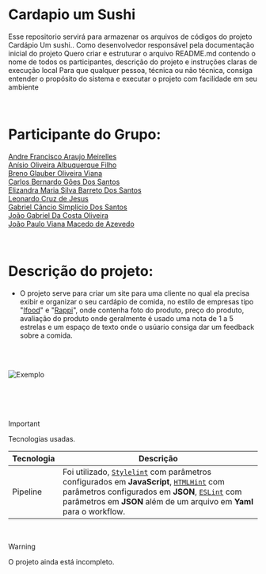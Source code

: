 # Cardapio um Sushi
Esse repositorio servirá para armazenar os arquivos de códigos do projeto Cardápio Um sushi..
Como desenvolvedor responsável pela documentação inicial do projeto
Quero criar e estruturar o arquivo README.md contendo o nome de todos os participantes, descrição do projeto e instruções claras de execução local
Para que qualquer pessoa, técnica ou não técnica, consiga entender o propósito do sistema e executar o projeto com facilidade em seu ambiente

<br>

# Participante do Grupo:

[Andre Francisco Araujo Meirelles](https://github.com/AndreMeirelles1)\
[Anísio Oliveira Albuquerque Filho](https://github.com/Lugarty)\
[Breno Glauber Oliveira Viana](https://github.com/Breno-Viana)\
[Carlos Bernardo Gôes Dos Santos](https://github.com/BernaGS)\
[Elizandra Maria Silva Barreto Dos Santos](https://github.com/Elizandrxm)\
[Leonardo Cruz de Jesus](https://github.com/LeonardoC-Jesus/)\
[Gabriel Câncio Simplício Dos Santos](https://github.com/G-cancio)\
[João Gabriel Da Costa Oliveira](https://github.com/joaog31)\
[João Paulo Viana Macedo de Azevedo](https://github.com/joaopauloazeved)

<br>

# Descrição do projeto:

- O projeto serve para criar um site para uma cliente no qual ela precisa exibir e organizar o seu cardápio de comida, no estilo de empresas tipo "[Ifood](https://www.ifood.com.br/restaurantes?srsltid=AfmBOooOsb9LOQKUwABu9QNf_uTJJ7Yjl78Wn7lqC8z3fVXkqlLK-f5-)" e "[Rappi](https://www.rappi.com.br)", onde contenha foto do produto, preço do produto,
avaliação do produto onde geralmente é usado uma nota de 1 a 5 estrelas e um espaço de texto onde o usúario consiga dar um feedback sobre a comida.
<br>
<br>

![Exemplo](https://s.zst.com.br/cms-assets/2021/09/como-fazer-pedido-no-ifood-1.jpg)
<br>
<br>
<br>
<br>
<br>


> [!important]
> Tecnologias usadas.

| Tecnologia | Descrição |
| --- | --- |
| Pipeline | Foi utilizado, [`Stylelint`](https://stylelint.io/) com parâmetros configurados em **JavaScript**, [`HTMLHint`](https://htmlhint.com/) com parâmetros configurados em **JSON**, [`ESLint`](https://eslint.org/) com parâmetros em **JSON**  além de um arquivo em **Yaml** para o workflow. |

<br>

> [!warning]
> O projeto ainda está incompleto.


